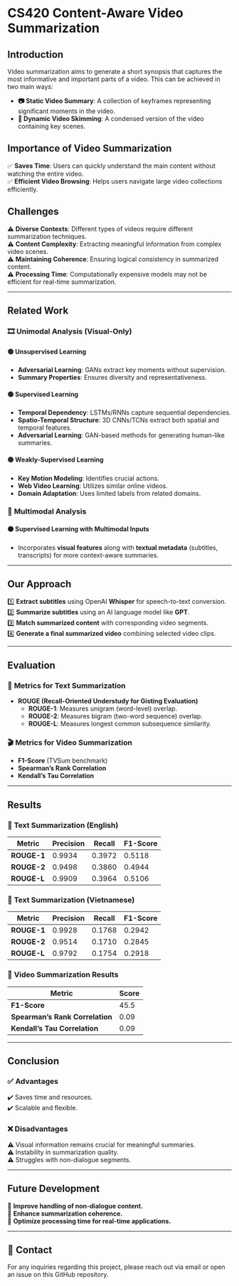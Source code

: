 # CS420 Content-Aware Video Summarization

## Introduction

Video summarization aims to generate a short synopsis that captures the most informative and important parts of a video. This can be achieved in two main ways:

- **📷 Static Video Summary**: A collection of keyframes representing significant moments in the video.  
- **🎥 Dynamic Video Skimming**: A condensed version of the video containing key scenes.  

## Importance of Video Summarization

✅ **Saves Time**: Users can quickly understand the main content without watching the entire video.  
✅ **Efficient Video Browsing**: Helps users navigate large video collections efficiently.  

## Challenges

⚠️ **Diverse Contexts**: Different types of videos require different summarization techniques.  
⚠️ **Content Complexity**: Extracting meaningful information from complex video scenes.  
⚠️ **Maintaining Coherence**: Ensuring logical consistency in summarized content.  
⚠️ **Processing Time**: Computationally expensive models may not be efficient for real-time summarization.  

---

## Related Work

### 🎞️ **Unimodal Analysis (Visual-Only)**  

#### 🟢 **Unsupervised Learning**  
- **Adversarial Learning**: GANs extract key moments without supervision.  
- **Summary Properties**: Ensures diversity and representativeness.  

#### 🟢 **Supervised Learning**  
- **Temporal Dependency**: LSTMs/RNNs capture sequential dependencies.  
- **Spatio-Temporal Structure**: 3D CNNs/TCNs extract both spatial and temporal features.  
- **Adversarial Learning**: GAN-based methods for generating human-like summaries.  

#### 🟢 **Weakly-Supervised Learning**  
- **Key Motion Modeling**: Identifies crucial actions.  
- **Web Video Learning**: Utilizes similar online videos.  
- **Domain Adaptation**: Uses limited labels from related domains.  

### 📡 **Multimodal Analysis**  

#### 🟠 **Supervised Learning with Multimodal Inputs**  
- Incorporates **visual features** along with **textual metadata** (subtitles, transcripts) for more context-aware summaries.  

---

## Our Approach  

1️⃣ **Extract subtitles** using OpenAI **Whisper** for speech-to-text conversion.  
2️⃣ **Summarize subtitles** using an AI language model like **GPT**.  
3️⃣ **Match summarized content** with corresponding video segments.  
4️⃣ **Generate a final summarized video** combining selected video clips.  

---

## Evaluation  

### 📝 **Metrics for Text Summarization**  
- **ROUGE (Recall-Oriented Understudy for Gisting Evaluation)**  
  - **ROUGE-1**: Measures unigram (word-level) overlap.  
  - **ROUGE-2**: Measures bigram (two-word sequence) overlap.  
  - **ROUGE-L**: Measures longest common subsequence similarity.  

### 🎬 **Metrics for Video Summarization**  
- **F1-Score** (TVSum benchmark)  
- **Spearman’s Rank Correlation**  
- **Kendall’s Tau Correlation**  

---

## Results  

### 📑 **Text Summarization (English)**  

| Metric  | Precision | Recall | F1-Score |
|---------|-----------|--------|----------|
| **ROUGE-1** | 0.9934 | 0.3972 | 0.5118 |
| **ROUGE-2** | 0.9498 | 0.3860 | 0.4944 |
| **ROUGE-L** | 0.9909 | 0.3964 | 0.5106 |

### 📑 **Text Summarization (Vietnamese)**  

| Metric  | Precision | Recall | F1-Score |
|---------|-----------|--------|----------|
| **ROUGE-1** | 0.9928 | 0.1768 | 0.2942 |
| **ROUGE-2** | 0.9514 | 0.1710 | 0.2845 |
| **ROUGE-L** | 0.9792 | 0.1754 | 0.2918 |

### 🎥 **Video Summarization Results**  

| Metric | Score |
|--------|-------|
| **F1-Score** | 45.5 |
| **Spearman’s Rank Correlation** | 0.09 |
| **Kendall’s Tau Correlation** | 0.09 |

---

## Conclusion  

### ✅ **Advantages**  
✔️ Saves time and resources.  
✔️ Scalable and flexible.  

### ❌ **Disadvantages**  
⚠️ Visual information remains crucial for meaningful summaries.  
⚠️ Instability in summarization quality.  
⚠️ Struggles with non-dialogue segments.  

---

## Future Development  

🚀 **Improve handling of non-dialogue content.**  
🚀 **Enhance summarization coherence.**  
🚀 **Optimize processing time for real-time applications.**  

---

## 📩 Contact  

For any inquiries regarding this project, please reach out via email or open an issue on this GitHub repository.  
